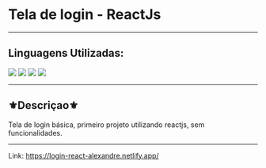 <h1>Tela de login - ReactJs</h1>
<hr>
<h2>Linguagens Utilizadas:</h2>

<div style="display: inline_block">
  <img src="https://img.shields.io/badge/HTML5-E34F26?style=for-the-badge&logo=html5&logoColor=white"></img> 
  <img src="https://img.shields.io/badge/CSS3-1572B6?style=for-the-badge&logo=css3&logoColor=white"></img>
  <img src="https://img.shields.io/badge/JavaScript-F7DF1E?style=for-the-badge&logo=javascript&logoColor=black"></img>
  <img src="https://img.shields.io/badge/React-20232A?style=for-the-badge&logo=react&logoColor=61DAFB"></img>

</div>
<hr>
<h2>⚜️Descriçao⚜️</h2>
<p>Tela de login básica, primeiro projeto utilizando reactjs, sem funcionalidades.</p>
<hr>

Link: https://login-react-alexandre.netlify.app/
